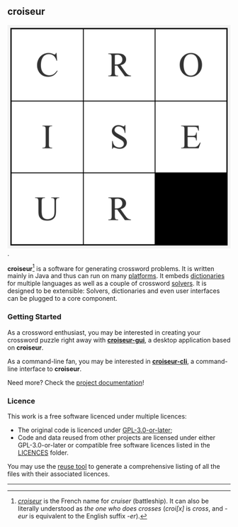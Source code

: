 <!--
SPDX-FileCopyrightText: 2023 Antoine Belvire
SPDX-License-Identifier: GPL-3.0-or-later
-->

## croiseur

![Logo](croiseur-gui/croiseur-gui/src/main/resources/com/gitlab/super7ramp/croiseur/gui/application-icon.png).

**croiseur**[^1] is a software for generating crossword problems. It is written mainly in Java
and thus can run on many [platforms][]. It embeds [dictionaries][] for
multiple languages as well as a couple of crossword [solvers][]. It is designed to be
extensible: Solvers, dictionaries and even user interfaces can be plugged to a core component.

### Getting Started

As a crossword enthusiast, you may be interested in creating your crossword puzzle right away with
**[croiseur-gui][]**, a desktop application based on **croiseur**.

As a command-line fan, you may be interested in **[croiseur-cli][]**, a command-line interface to
**croiseur**.

Need more? Check the [project documentation](doc)!

### Licence

This work is a free software licenced under multiple licences:

* The original code is licenced under [GPL-3.0-or-later][];
* Code and data reused from other projects are licensed under either GPL-3.0-or-later or
  compatible free software licences listed in the [LICENCES][] folder.

You may use the [reuse tool](https://github.com/fsfe/reuse-tool) to generate a
comprehensive listing of all the files with their associated licences.

<!-- Reference Links -->

[croiseur-cli]: ./croiseur-cli

[croiseur-gui]: ./croiseur-gui

[dictionaries]: ./doc/references/0001-available-providers.md#dictionary-list

[GPL-3.0-or-later]: ./LICENSES/GPL-3.0-or-later.txt

[LICENCES]: LICENSES

[platforms]: https://wiki.openjdk.org/display/Build/Supported+Build+Platforms

[solvers]: ./doc/references/0001-available-providers.md#solvers

---

[^1]: [_croiseur_](https://en.wiktionary.org/wiki/croiseur) is the French name for _cruiser_
(battleship). It can also be literally understood as _the one who does crosses_ (_croi\[x\]_ is
_cross_, and _-eur_ is equivalent to the English suffix _-er_).
